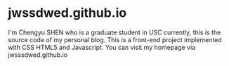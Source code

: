 # jwssdwed.github.io

I'm Chengyu SHEN who is a graduate student in USC currently, this is the source code of my personal blog. This is a front-end project implemented with CSS HTML5 and Javascript.
You can visit my homepage via jwsssdwed.github.io
